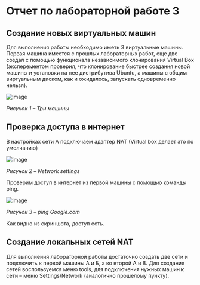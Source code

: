 # Отчет по лабораторной работе 3
## Создание новых виртуальных машин
Для выполнения работы необходимо иметь 3 виртуальные машины. Первая машина имеется с прошлых лабораторных работ, еще две создал с помощью функционала независимого клонирования Virtual Box (эксперементом проверил, что клонирование быстрее создания новой машины и установки на нее дистрибутива Ubuntu, а машины с общим виртуальным диском, как и ожидалось, запускать одновременно нельзя).

![image](https://github.com/user-attachments/assets/62a4a2e1-9e32-403c-aba7-36629aa7464f)

*Рисунок 1 – Три машины*
## Проверка доступа в интернет
В настройках сети А подключаем адаптер NAT (Virtual box делает это по умолчанию)

![image](https://github.com/user-attachments/assets/9305f636-c2c4-4f50-8fc3-4a48798aecd1)

*Рисунок 2 – Network settings*

Проверим доступ в интернет из первой машины с помощью команды ping.

![image](https://github.com/user-attachments/assets/c833fc87-8eed-4f28-a046-dd96029e361b)

*Рисунок 3 – ping Google.com*

Как видно из скриншота, доступ есть.

## Создание локальных сетей NAT
Для выполнения лабораторной работы достаточно создать две сети и подключить к первой машины А и Б, а ко второй А и В. Для создания сетей воспользуемся меню tools, для подключения нужных машин к сети – меню Settings/Network (аналогично прошелому пункту).
